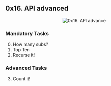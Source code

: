 ## 0x16. API advanced

<p align="center"><img src="https://th.bing.com/th/id/R.08fc6b2fcec599781e1f48a0448c0999?rik=pGg5LeDgNjJegw&pid=ImgRaw&r=0" alt="0x16. API advance" /></p>

### Mandatory Tasks
0. How many subs?
1. Top Ten
2. Recurse it!

### Advanced Tasks
3. Count it!
